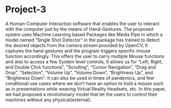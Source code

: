 # Project-3
A Human-Computer Interaction software that enables the user to interact with the computer just by the means of Hand-Gestures. The proposed system uses Machine Learning based Packages like Media Pipe in which a model named “Single Shot Detector” in the package has trained to detect the desired objects from the camera stream provided by OpenCV, It captures the hand gestures and the program triggers specific mouse function accordingly. This offers the user to carry multiple Mouse functions and also to access a few System level controls, It allows us for “Left, Right, and Double Click functions”, “Scrolling”, “Cursor Navigation”, “Drag and Drop”, “Selection”, “Volume Up”, “Volume Down”, “Brightness Up”, and “Brightness Down”. It can also be used in times of pandemics, and few conditional use cases where we don’t have an option to hold a mouse such as in presentations while wearing Virtual Reality Headsets, etc. 
	In this paper, we had proposed a revolutionary model that let the users to control their machines without any physical(external).
